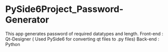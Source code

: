 # PySide6Project_Password-Generator
This app generates password of required datatypes and length.
Front-end : Qt-Designer ( Used PySide6 for converting qt files to .py files)
Back-end : Python
